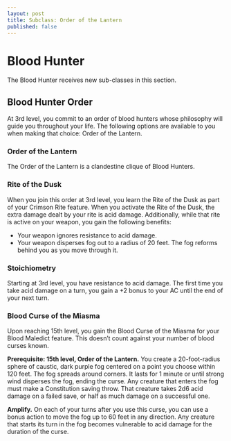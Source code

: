 ```yaml
---
layout: post
title: Subclass: Order of the Lantern
published: false
---
```


# Blood Hunter

The Blood Hunter receives new sub-classes in this section.

## Blood Hunter Order

At 3rd level, you commit to an order of blood hunters whose philosophy will guide you throughout your life. The following options are available to you when making that choice: Order of the Lantern.

### Order of the Lantern

The Order of the Lantern is a clandestine clique of Blood Hunters.

### Rite of the Dusk

When you join this order at 3rd level, you learn the Rite of the Dusk as part of your Crimson Rite feature. When you activate the Rite of the Dusk, the extra damage dealt by your rite is acid damage. Additionally, while that rite is active on your weapon, you gain the following benefits:
- Your weapon ignores resistance to acid damage.
- Your weapon disperses fog out to a radius of 20 feet. The fog reforms behind you as you move through it.

### Stoichiometry

Starting at 3rd level, you have resistance to acid damage. The first time you take acid damage on a turn, you gain a +2 bonus to your AC until the end of your next turn.

### Blood Curse of the Miasma

Upon reaching 15th level, you gain the Blood Curse of the Miasma for your Blood Maledict feature. This doesn’t count against your number of blood curses known.

**Prerequisite: 15th level, Order of the Lantern.**
You create a 20-foot-radius sphere of caustic, dark purple fog centered on a point you choose within 120 feet. The fog spreads around corners. It lasts for 1 minute or until strong wind disperses the fog, ending the curse. Any creature that enters the fog must make a Constitution saving throw. That creature takes 2d6 acid damage on a failed save, or half as much damage on a successful one.

**Amplify.**
On each of your turns after you use this curse, you can use a bonus action to move the fog up to 60 feet in any direction. Any creature that starts its turn in the fog becomes vulnerable to acid damage for the duration of the curse.
